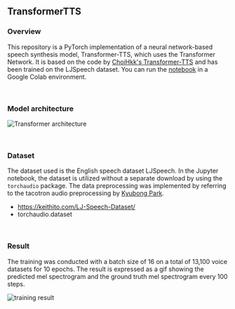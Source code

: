 ## TransformerTTS

### Overview

This repository is a PyTorch implementation of a neural network-based speech synthesis model, Transformer-TTS, which uses the Transformer Network. It is based on the code by [ChoiHkk's Transformer-TTS](https://github.com/choiHkk/Transformer-TTS/tree/main) and has been trained on the LJSpeech dataset. You can run the [notebook](https://github.com/Orca0917/TransformerTTS/blob/main/TransformerTTS.ipynb) in a Google Colab environment.

<br>

### Model architecture

![Transformer architecture](./asset/transformer-tts-architecture.png)

<br>

### Dataset

The dataset used is the English speech dataset LJSpeech. In the Jupyter notebook, the dataset is utilized without a separate download by using the `torchaudio` package. The data preprocessing was implemented by referring to the tacotron audio preprocessing by [Kyubong Park](https://github.com/Kyubyong).

* https://keithito.com/LJ-Speech-Dataset/
* torchaudio.dataset

<br>

### Result 

The training was conducted with a batch size of 16 on a total of 13,100 voice datasets for 10 epochs. The result is expressed as a gif showing the predicted mel spectrogram and the ground truth mel spectrogram every 100 steps.

![training result](./asset/transformer-tts-result.gif)

<br>